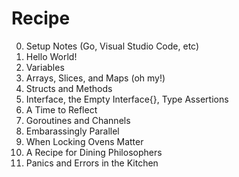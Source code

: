 # Recipe

0. Setup Notes (Go, Visual Studio Code, etc)
1. Hello World!
2. Variables
3. Arrays, Slices, and Maps (oh my!)
4. Structs and Methods
5. Interface, the Empty Interface{}, Type Assertions
6. A Time to Reflect
7. Goroutines and Channels
8. Embarassingly Parallel
9. When Locking Ovens Matter
10. A Recipe for Dining Philosophers
11. Panics and Errors in the Kitchen

